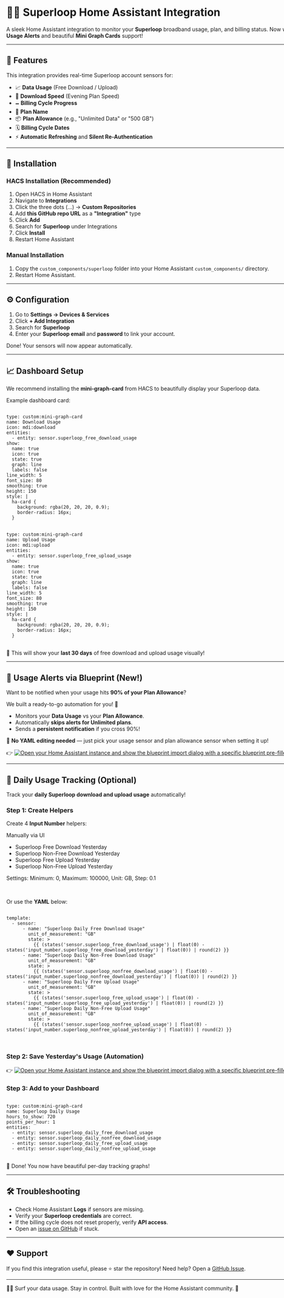 <div class="_main_5jn6z_1 z-10 markdown prose dark:prose-invert contain-inline-size focus:outline-hidden bg-transparent ProseMirror" contenteditable="true" style="width: 775px;" translate="no">
<h1>🏄‍♂️ Superloop Home Assistant Integration</h1>
<p>A sleek Home Assistant integration to monitor your <strong>Superloop</strong> broadband usage, plan, and billing status. Now with <strong>Usage Alerts</strong> and beautiful <strong>Mini Graph Cards</strong> support!</p>

<hr>

<h2>🌟 Features</h2>
<p>This integration provides real-time Superloop account sensors for:</p>
<ul>
  <li>📈 <strong>Data Usage</strong> (Free Download / Upload)</li>
  <li>🚀 <strong>Download Speed</strong> (Evening Plan Speed)</li>
  <li>🗕️ <strong>Billing Cycle Progress</strong></li>
  <li>📃 <strong>Plan Name</strong></li>
  <li>📦 <strong>Plan Allowance</strong> (e.g., "Unlimited Data" or "500 GB")</li>
  <li>🗓️ <strong>Billing Cycle Dates</strong></li>
  <li>⚡ <strong>Automatic Refreshing</strong> and <strong>Silent Re-Authentication</strong></li>
</ul>

<hr>

<h2>🚀 Installation</h2>

<h3>HACS Installation (Recommended)</h3>
<ol>
  <li>Open HACS in Home Assistant</li>
  <li>Navigate to <strong>Integrations</strong></li>
  <li>Click the three dots (...) → <strong>Custom Repositories</strong></li>
  <li>Add <strong>this GitHub repo URL</strong> as a <strong>"Integration"</strong> type</li>
  <li>Click <strong>Add</strong></li>
  <li>Search for <strong>Superloop</strong> under Integrations</li>
  <li>Click <strong>Install</strong></li>
  <li>Restart Home Assistant</li>
</ol>

<h3>Manual Installation</h3>
<ol>
  <li>Copy the <code>custom_components/superloop</code> folder into your Home Assistant <code>custom_components/</code> directory.</li>
  <li>Restart Home Assistant.</li>
</ol>

<hr>

<h2>⚙️ Configuration</h2>
<ol>
  <li>Go to <strong>Settings → Devices &amp; Services</strong></li>
  <li>Click <strong>+ Add Integration</strong></li>
  <li>Search for <strong>Superloop</strong></li>
  <li>Enter your <strong>Superloop email</strong> and <strong>password</strong> to link your account.</li>
</ol>
<p>Done! Your sensors will now appear automatically.</p>

<hr>

<h2>📈 Dashboard Setup</h2>
<p>We recommend installing the <strong>mini-graph-card</strong> from HACS to beautifully display your Superloop data.</p>
<p>Example dashboard card:</p>

<pre>
<code>
type: custom:mini-graph-card
name: Download Usage
icon: mdi:download
entities:
  - entity: sensor.superloop_free_download_usage
show:
  name: true
  icon: true
  state: true
  graph: line
  labels: false
line_width: 5
font_size: 80
smoothing: true
height: 150
style: |
  ha-card {
    background: rgba(20, 20, 20, 0.9);
    border-radius: 16px;
  }
</code>
<code>
type: custom:mini-graph-card
name: Upload Usage
icon: mdi:upload
entities:
  - entity: sensor.superloop_free_upload_usage
show:
  name: true
  icon: true
  state: true
  graph: line
  labels: false
line_width: 5
font_size: 80
smoothing: true
height: 150
style: |
  ha-card {
    background: rgba(20, 20, 20, 0.9);
    border-radius: 16px;
  }
</code>
</pre>

<p>🔵 This will show your <strong>last 30 days</strong> of free download and upload usage visually!</p>

<hr>

<h2>📢 Usage Alerts via Blueprint (New!)</h2>
<p>Want to be notified when your usage hits <strong>90% of your Plan Allowance</strong>?</p>
<p>We built a ready-to-go automation for you! 🎯</p>

<ul>
  <li>Monitors your <strong>Data Usage</strong> vs your <strong>Plan Allowance</strong>.</li>
  <li>Automatically <strong>skips alerts for Unlimited plans</strong>.</li>
  <li>Sends a <strong>persistent notification</strong> if you cross 90%!</li>
</ul>

<p>🎯 <strong>No YAML editing needed</strong> — just pick your usage sensor and plan allowance sensor when setting it up!</p>

<p>👉 <a href="https://my.home-assistant.io/redirect/blueprint_import/?blueprint_url=https%3A%2F%2Fgithub.com%2Fthatwebagency%2Fha-superloop%2Fblob%2Fmaster%2Fblueprints%2Fautomation%2Fthatwebagency%2Fsuperloop_usage_alert.yaml" target="_blank" rel="noreferrer noopener"><img src="https://my.home-assistant.io/badges/blueprint_import.svg" alt="Open your Home Assistant instance and show the blueprint import dialog with a specific blueprint pre-filled." /></a></p>

<hr>

<h2>📅 Daily Usage Tracking (Optional)</h2>

<p>Track your <strong>daily Superloop download and upload usage</strong> automatically!</p>

<h3>Step 1: Create Helpers</h3>
<p>Create 4 <strong>Input Number</strong> helpers:</p>
<p>Manually via UI</p>
<ul>
  <li>Superloop Free Download Yesterday</li>
  <li>Superloop Non-Free Download Yesterday</li>
  <li>Superloop Free Upload Yesterday</li>
  <li>Superloop Non-Free Upload Yesterday</li>
</ul>
<p>Settings: Minimum: 0, Maximum: 100000, Unit: GB, Step: 0.1</p>
<br>
<p>Or use the <strong>YAML</strong> below:</p>
<pre>
<code>
template:
  - sensor:
      - name: "Superloop Daily Free Download Usage"
        unit_of_measurement: "GB"
        state: >
          {{ (states('sensor.superloop_free_download_usage') | float(0) - states('input_number.superloop_free_download_yesterday') | float(0)) | round(2) }}
      - name: "Superloop Daily Non-Free Download Usage"
        unit_of_measurement: "GB"
        state: >
          {{ (states('sensor.superloop_nonfree_download_usage') | float(0) - states('input_number.superloop_nonfree_download_yesterday') | float(0)) | round(2) }}
      - name: "Superloop Daily Free Upload Usage"
        unit_of_measurement: "GB"
        state: >
          {{ (states('sensor.superloop_free_upload_usage') | float(0) - states('input_number.superloop_free_upload_yesterday') | float(0)) | round(2) }}
      - name: "Superloop Daily Non-Free Upload Usage"
        unit_of_measurement: "GB"
        state: >
          {{ (states('sensor.superloop_nonfree_upload_usage') | float(0) - states('input_number.superloop_nonfree_upload_yesterday') | float(0)) | round(2) }}

</code>
</pre>

<h3>Step 2: Save Yesterday's Usage (Automation)</h3>
<p>👉 <a href="https://my.home-assistant.io/redirect/blueprint_import/?blueprint_url=https%3A%2F%2Fgithub.com%2Fthatwebagency%2Fha-superloop%2Fblob%2Fmaster%2Fblueprints%2Fautomation%2Fthatwebagency%2Fsave_superloop_yesterday.yaml" target="_blank" rel="noreferrer noopener"><img src="https://my.home-assistant.io/badges/blueprint_import.svg" alt="Open your Home Assistant instance and show the blueprint import dialog with a specific blueprint pre-filled." /></a></p>



<h3>Step 3: Add to your Dashboard</h3>

<pre>
<code>
type: custom:mini-graph-card
name: Superloop Daily Usage
hours_to_show: 720
points_per_hour: 1
entities:
  - entity: sensor.superloop_daily_free_download_usage
  - entity: sensor.superloop_daily_nonfree_download_usage
  - entity: sensor.superloop_daily_free_upload_usage
  - entity: sensor.superloop_daily_nonfree_upload_usage
</code>
</pre>

<p>🎯 Done! You now have beautiful per-day tracking graphs!</p>

<hr>

<h2>🛠️ Troubleshooting</h2>
<ul>
  <li>Check Home Assistant <strong>Logs</strong> if sensors are missing.</li>
  <li>Verify your <strong>Superloop credentials</strong> are correct.</li>
  <li>If the billing cycle does not reset properly, verify <strong>API access</strong>.</li>
  <li>Open an <a href="https://github.com/thatwebagency/ha-superloop/issues">issue on GitHub</a> if stuck.</li>
</ul>

<hr>

<h2>❤️ Support</h2>
<p>If you find this integration useful, please ⭐️ star the repository! Need help? Open a <a href="https://github.com/thatwebagency/ha-superloop/issues">GitHub Issue</a>.</p>

<hr>

<p>🏄‍♂️ Surf your data usage. Stay in control. Built with love for the Home Assistant community. 🏡</p>
</div>
